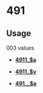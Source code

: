 # 491

## Usage

003 values

-   **[4911\_$a](../../tags/491/4911_a-1.md)**  

-   **[4911\_$v](../../tags/491/4911_v-2.md)**  

-   **[491\_\_$a](../../tags/491/491__a-3.md)**  


